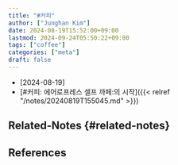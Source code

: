 ```yaml
---
title: "#커피"
author: ["Junghan Kim"]
date: 2024-08-19T15:52:00+09:00
lastmod: 2024-09-24T05:50:22+09:00
tags: ["coffee"]
categories: ["meta"]
draft: false
---
```


-   [2024-08-19]
-   [#커피: 에어로프레스 셀프 까페:의 시작]({{< relref "/notes/20240819T155045.md" >}})


## Related-Notes {#related-notes}

## References

<style>.csl-entry{text-indent: -1.5em; margin-left: 1.5em;}</style><div class="csl-bib-body">
</div>
